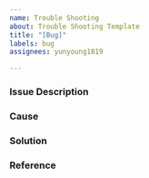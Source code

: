 ```yaml
---
name: Trouble Shooting
about: Trouble Shooting Template
title: "[Bug]"
labels: bug
assignees: yunyoung1819

---
```


### Issue Description

### Cause

### Solution

### Reference
